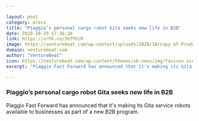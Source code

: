 ```yaml
---

layout: post
category: press
title: "Piaggio’s personal cargo robot Gita seeks new life in B2B"
date: 2020-10-29 17:36:30
link: https://vrhk.co/3efPOiM
image: https://venturebeat.com/wp-content/uploads/2020/10/Copy-of-ProductShot_all.jpg?w=1200&strip=all
domain: venturebeat.com
author: "VentureBeat"
icon: https://venturebeat.com/wp-content/themes/vb-news/img/favicon.ico
excerpt: "Piaggio Fast Forward has announced that it's making its Gita service robots available to businesses as part of a new B2B program."

---
```


### Piaggio’s personal cargo robot Gita seeks new life in B2B

Piaggio Fast Forward has announced that it's making its Gita service robots available to businesses as part of a new B2B program.